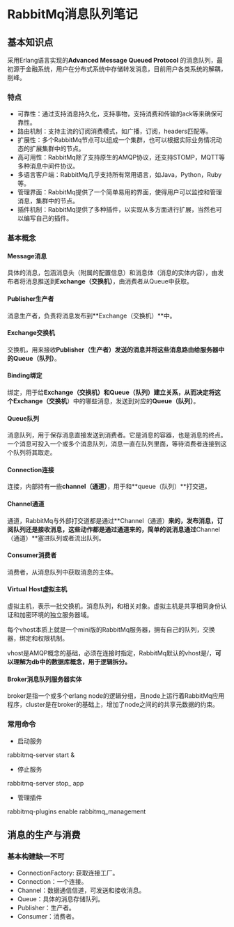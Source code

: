 # RabbitMq消息队列笔记

## 基本知识点

采用Erlang语言实现的**Advanced Message Queued Protocol** 的消息队列，最初源于金融系统，用户在分布式系统中存储转发消息，目前用户各类系统的解耦，削峰。

### 特点

* 可靠性：通过支持消息持久化，支持事物，支持消费和传输的ack等来确保可靠性。
* 路由机制：支持主流的订阅消费模式，如广播，订阅，headers匹配等。
* 扩展性：多个RabbitMq节点可以组成一个集群，也可以根据实际业务情况动态的扩展集群中的节点。
* 高可用性：RabbitMq除了支持原生的AMQP协议，还支持STOMP，MQTT等多种消息中间件协议。
* 多语言客户端：RabbitMq几乎支持所有常用语言，如Java，Python，Ruby等。
* 管理界面：RabbitMq提供了一个简单易用的界面，使得用户可以监控和管理消息，集群中的节点。
* 插件机制：RabbitMq提供了多种插件，以实现从多方面进行扩展，当然也可以编写自己的插件。

### 基本概念

#### Message消息

具体的消息，包涵消息头（附属的配置信息）和消息体（消息的实体内容），由发布者将消息推送到**Exchange（交换机）**，由消费者从Queue中获取。

#### Publisher生产者

消息生产者，负责将消息发布到**Exchange（交换机）**中。

#### Exchange交换机

交换机，用来接收**Publisher（生产者）**发送的消息并将这些消息路由给服务器中的**Queue（队列）**。

#### Binding绑定

绑定，用于给**Exchange（交换机）**和**Queue（队列）**建立关系，从而决定将这个**Exchange（交换机**）中的哪些消息，发送到对应的**Queue（队列）**。

#### Queue队列

消息队列，用于保存消息直接发送到消费者。它是消息的容器，也是消息的终点。一个消息可投入一个或多个消息队列，消息一直在队列里面，等待消费者连接到这个队列将其取走。

#### Connection连接

连接，内部持有一些**channel（通道）**，用于和**queue（队列）**打交道。

#### Channel通道

通道，RabbitMq与外部打交道都是通过**Channel（通道）**来的，发布消息，订阅队列还是接收消息，这些动作都是通过通道来的，简单的说消息通过**Channel（通道）**塞进队列或者流出队列。

#### Consumer消费者

消费者，从消息队列中获取消息的主体。

#### Virtual Host虚拟主机

虚拟主机，表示一批交换机，消息队列，和相关对象。虚拟主机是共享相同身份认证和加密环境的独立服务器域。

每个vhost本质上就是一个mini版的RabbitMq服务器，拥有自己的队列，交换器，绑定和权限机制。

vhost是AMQP概念的基础，必须在连接时指定，RabbitMq默认的vhost是/，**可以理解为db中的数据库概念，用于逻辑拆分。**

#### Broker消息队列服务器实体

broker是指一个或多个erlang node的逻辑分组，且node上运行着RabbitMq应用程序，cluster是在broker的基础上，增加了node之间的的共享元数据的约束。

### 常用命令

* 启动服务

rabbitmq-server start &

* 停止服务

rabbitmq-server stop_  app

* 管理插件

rabbitmq-plugins enable rabbitmq_management

## 消息的生产与消费

### 基本构建缺一不可

* ConnectionFactory: 获取连接工厂。
* Connection：一个连接。
* Channel：数据通信信道，可发送和接收消息。
* Queue：具体的消息存储队列。
* Publisher：生产者。
* Consumer：消费者。

